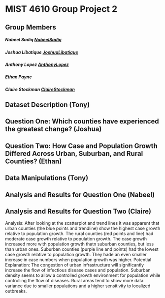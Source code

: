 # MIST 4610 Group Project 2

## Group Members
##### Nabeel Sadiq [NabeelSadiq](https://www.github.com/Nabeel470)
##### Joshua Libatique [JoshuaLibatique](https://www.github.com/jiyuukane)
##### Anthony Lopez [AnthonyLopez](https://www.github.com/asl58391)
##### Ethan Payne
##### Claire Stockman [ClaireStockman](https://www.github.com/clairestockman)

## Dataset Description (Tony)

## Question One: Which counties have experienced the greatest change? (Joshua)

## Question Two: How Case and Population Growth Differed Across Urban, Suburban, and Rural Counties? (Ethan)

## Data Manipulations (Tony)

## Analysis and Results for Question One (Nabeel)

## Analysis and Results for Question Two (Claire)
Analysis: 
After looking at the scatterplot and trend lines it was apparent that urban counties (the blue points and trendline) show the highest case growth relative to population growth. The rural counties (red points and line) had moderate case growth relative to population growth. The case growth increased more with population growth thatn suburban counties, but less than urban ones. Suburban counties (purple line and points) had the lowest case growth relative to population growth. They hade an even smaller increase in case numbers when population growth was higher. 
Potential Explanation:
The congestion of urban infrastructure will significantly increase the flow of infectious disease cases and population. 
Suburban density seems to allow a controlled growth environment for population while controlling the flow of diseases.
Rural areas tend to show more data variance due to smaller populations and a higher sensitivity to localized outbreaks. 



